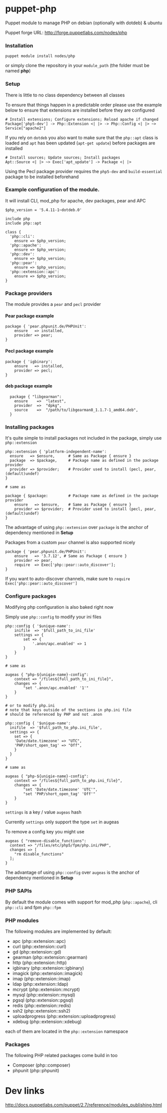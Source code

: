 puppet-php
==========

Puppet module to manage PHP on debian (optionally with dotdeb) & ubuntu

Puppet forge URL: http://forge.puppetlabs.com/nodes/php

### Installation

```
puppet module install nodes/php
```

or simply clone the repository in your `module_path` (the folder must be named **php**)

### Setup

There is little to no class dependency between all classes

To ensure that things happen in a predictable order please use the example below to ensure that extensions are installed before they are configured

```
# Install extensions; Configure extensions; Reload apache if changed
Package['php5-dev'] -> Php::Extension <| |> -> Php::Config <| |> ~> Service["apache2"]
```

If you rely on `dotdeb` you also want to make sure that the `php::apt` class is loaded and `apt` has been updated (`apt-get update`) before packages are installed

```
# Install sources; Update sources; Install packages
Apt::Source <| |> ~> Exec['apt_update'] -> Package <| |>
```

Using the Pecl package provider requires the `php5-dev` and `build-essential` package to be installed beforehand

### Example configuration of the module.

It will install CLI, mod_php for apache, dev packages, pear and APC

```
$php_version = '5.4.11-1~dotdeb.0'

include php
include php::apt

class {
  'php::cli':
    ensure => $php_version;
  'php::apache':
    ensure => $php_version;
  'php::dev':
    ensure => $php_version;
  'php::pear':
    ensure => $php_version;
  'php::extension::apc':
    ensure => $php_version;
}
```

### Package providers

The module provides a `pear` and `pecl` provider

#### Pear package example

```
package { 'pear.phpunit.de/PHPUnit':
    ensure   => installed,
    provider => pear;
}
```

#### Pecl package example

```
package { 'igbinary':
    ensure   => installed,
    provider => pecl;
}
```

#### deb package example

```
  package { "libgearman":
    ensure    =>  "latest",
    provider  =>  "dpkg",
    source    =>  "/path/to/libgearman8_1.1.7-1_amd64.deb",
  }
```

### Installing packages

It's quite simple to install packages not included in the package, simply use `php::extension`

```
php::extension { 'platform-independent-name':
  ensure   => $ensure,      # Same as Package { ensure }
  package  => $package,     # Package name as defined in the package provider
  provider => $provider;    # Provider used to install (pecl, pear, (default)undef)
}

# same as

package { $package:         # Package name as defined in the package provider
    ensure   => $ensure,    # Same as Package { ensure }
    provider => $provider;  # Provider used to install (pecl, pear, (default)undef)
}
```

The advantage of using `php::extension` over `package` is the anchor of dependency mentioned in **Setup**

Packages from a custom `pear` channel is also supported nicely

```
package { 'pear.phpunit.de/PHPUnit':
    ensure   => '3.7.12', # Same as Package { ensure }
    provider => pear,
    require  => Exec['php::pear::auto_discover'];
}
```

If you want to auto-discover channels, make sure to `require` `Exec['php::pear::auto_discover']`

### Configure packages

Modifying php configuration is also baked right now

Simply use `php::config` to modify your ini files

```
php::config { '$unique-name':
    inifile  => '$full_path_to_ini_file'
    settings => {
        set => {
            '.anon/apc.enabled' => 1
        }
    }
}

# same as

augeas { "php-${uniqie-name}-config":
    context => "/files${full_path_to_ini_file}",
    changes => {
        "set '.anon/apc.enabled' '1'"
    }
}

# or to modify php.ini
# note that keys outside of the sections in php.ini file
# should be referenced by PHP and not .anon

php::config { '$unique-name':
  inifile  => '$full_path_to_php.ini_file',
  settings => {
    set => {
    'Date/date.timezone' => "UTC",
    'PHP/short_open_tag' => "Off",
    }
  }
}

# same as

augeas { "php-${uniqie-name}-config":
    context => "/files${full_path_to_php.ini_file}",
    changes => {
        "set 'Date/date.timezone' 'UTC'",
        "set 'PHP/short_open_tag' 'Off'"
    }
}

```

`settings` is a key / value `augeas` hash

Currently `settings` only support the type `set` in augeas

To remove a config key you might use
```
augeas { "remove-disable_functions":
  context => "/files/etc/php5/fpm/php.ini/PHP",
  changes => [
    "rm disable_functions"
  ];
}
```

The advantage of using `php::config` over `augeas` is the anchor of dependency mentioned in **Setup**

### PHP SAPIs

By default the module comes with support for mod_php (`php::apache`), cli `php::cli` and fpm `php::fpm`

### PHP modules

The following modules are implemented by default:

* apc (php::extension::apc)
* curl (php::extension::curl)
* gd (php::extension::gd)
* gearman (php::extension::gearman)
* http (php::extension::http)
* igbinary (php::extension::igbinary)
* imagick (php::extension::imagick)
* imap (php::extension::imap)
* ldap (php::extension::ldap)
* mcrypt (php::extension::mcrypt)
* mysql (php::extension::mysql)
* pgsql (php::extension::pgsql)
* redis (php::extension::redis)
* ssh2 (php::extension::ssh2)
* uploadprogress (php::extension::uploadprogress)
* xdebug (php::extension::xdebug)

each of them are located in the `php::extension` namespace

### Packages

The following PHP related packages come build in too

* Composer (php::composer)
* phpunit (php::phpunit)

# Dev links

http://docs.puppetlabs.com/puppet/2.7/reference/modules_publishing.html
